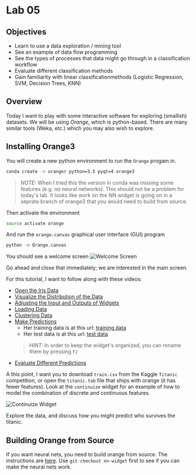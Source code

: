 # Lab 05

## Objectives

- Learn to use a data exploration / mining tool 
- See an example of data flow programming
- See the types of processes that data might go through in a classification workflow
- Evaluate different classification methods
- Gain familiarity with linear classificationmethods (Logistic Regression, SVM, Decision Trees, KNN) 

## Overview

Today I want to play with some interactive software for exploring (smallish) datasets. 
We will be using _Orange_, which is python-based. There are many similar tools (Weka, etc.) which you may also wish to explore.

## Installing Orange3 

You will create a new python environment to run the `Orange` progam in. 

```bash
conda create -n oranger python=3.5 pyqt=4 orange3 
```

> *NOTE:* When I tried this the version in conda was missing some features (e.g. no neural networks). This should not be a problem for today's lab. 
> It looks like work on the NN widget is going on in a seprate branch of orange3 that you would need to build from source.


Then activate the environment

```bash
source activate orange
```

And run the `orange-canvas` graphical user interface (GUI) program

```bash
python -m Orange.canvas
```

You should see a welcome screen ![Welcome Screen](https://orange.biolab.si/static/homepage/getting_started/welcome-screen.png)

Go ahead and close that immediately; we are interested in the main screen.

For this tutorial, I want to follow along with these videos:

- [Open the Iris Data](https://www.youtube.com/watch?v=HXjnDIgGDuI&list=PLmNPvQr9Tf-ZSDLwOzxpvY-HrE0yv-8Fy&index=1)
- [Visualize the Distribution of the Data](https://www.youtube.com/watch?v=lb-x36xqJ-E&index=2&list=PLmNPvQr9Tf-ZSDLwOzxpvY-HrE0yv-8Fy)
- [Adjusting the Input and Outputs of  Widgets](https://www.youtube.com/watch?v=2xS6QjnG714&index=3&list=PLmNPvQr9Tf-ZSDLwOzxpvY-HrE0yv-8Fy)
- [Loading Data](https://www.youtube.com/watch?v=MHcGdQeYCMg&index=4&list=PLmNPvQr9Tf-ZSDLwOzxpvY-HrE0yv-8Fy)
- [Clustering Data](https://www.youtube.com/watch?v=dJ5z2SRwzgs&list=PLmNPvQr9Tf-ZSDLwOzxpvY-HrE0yv-8Fy&index=5)
- [Make Predictions](https://www.youtube.com/watch?v=D6zd7m2aYqU&list=PLmNPvQr9Tf-ZSDLwOzxpvY-HrE0yv-8Fy&index=6)
   - Her training data is at this url: [training data](https://raw.githubusercontent.com/ajdapretnar/datasets/master/data/fruits-and-vegetables-train.tab)
   - Her test data is at this url: [test data](https://raw.githubusercontent.com/ajdapretnar/datasets/master/data/fruits-and-vegetables-test.tab)
   > *HINT:* In order to keep the widget's organized, you can rename them by pressing `F2`
- [Evaluate Different Predictions](https://www.youtube.com/watch?v=pYXOF0jziGM&list=PLmNPvQr9Tf-ZSDLwOzxpvY-HrE0yv-8Fy&index=7)
   



A this point, I want you to download `train.csv` from the Kaggle `Titanic` competition,
 or open the `titanic.tab` file that ships with orange (it has fewer features).  Look at the `continuize` widget for an example of how to model the combination of discrete and continuous features
 
 ![Continuize Widget](orange-continuize.png)
 
Explore the data, and discuss how you might predict who survives the titanic.

## Building Orange from Source
If you want neural nets, you need to build orange from source.
The instructions are [here](https://github.com/biolab/orange3). 
Use `git checkout nn-widget` first to see if you can make the neural nets work. 